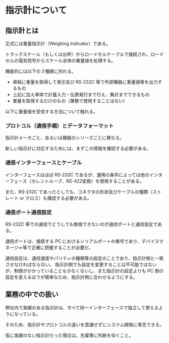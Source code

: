 # 指示計について

## 指示計とは

正式には重量指示計（Weighing Indicator）である。

トラックスケール（もしくは台秤）からロードセルケーブルで接続され、ロードセルの電気信号からスケール全体の重量値を処理する。

機能的には以下の３種類に別れる。

* 単純に重量を取得して表示及び RS-232C 等で外部機器に重量値等を出力するもの
* 上記に加え単体で計量入力・伝票発行まで行え、集計までできるもの
* 重量を取得するだけのもの（業務で使用することはない）

以下に重量値を受信する方法について触れる。

### プロトコル（通信手順）とデータフォーマット

指示計メーカごと、あるいは機器のシリーズごとに異なる。

新しい指示計に対応するためには、まずこの情報を確認する必要がある。

### 通信インターフェースとケーブル

インターフェースはほぼ RS-232C であるが、運用の条件によっては他のインターフェース（カレントループ、RS-422変換）を使用することがある。

また、RS-232C であったとしても、コネクタの形状及びケーブルの種類（ストレート or クロス）も確認する必要がある。

### 通信ポート通信設定

RS-232C 等での通信でどうしても無視できないのが通信ポートと通信設定である。

通信ポートは、接続する PC におけるシリアルポートの番号であり、デバイスマネージャ等で正確に把握することが必要だ。

通信設定は、通信速度やパリティの種類等の設定のことであり、指示計側と一致させなければならない。
指示計側でも設定を変更することは不可能ではないが、制限がかかっていることも少なくないし、また指示計の設定よりも PC 側の設定を変えるほうが簡単なため、指示計側に合わせるようにする。

## 業務の中での扱い

弊社内で実績のある指示計は、すべて同一インターフェースで独立して使えるようになっている。

そのため、指示計やプロトコルの違いを意識せずにシステム開発に専念できる。

仮に実績のない指示計だった場合は、先輩等に判断を仰ぐこと。
